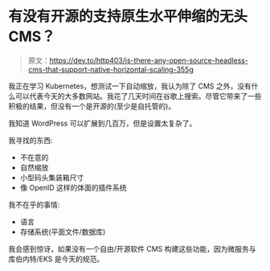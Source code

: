 # 有没有开源的支持原生水平伸缩的无头 CMS？

> 原文：<https://dev.to/http403/is-there-any-open-source-headless-cms-that-support-native-horizontal-scaling-355g>

我正在学习 Kubernetes，想测试一下自动缩放，我认为除了 CMS 之外，没有什么可以代表今天的大多数网站。我花了几天时间在谷歌上搜索。尽管它带来了一些积极的结果，但没有一个是开源的(至少是自托管的)。

我知道 WordPress 可以扩展到几百万，但是设置太复杂了。

我寻找的东西:

*   不在意的
*   自然缩放
*   小型码头集装箱尺寸
*   像 OpenID 这样的体面的插件系统

我不在乎的事情:

*   语言
*   存储系统(平面文件/数据库)

我会感到惊讶，如果没有一个自由/开源软件 CMS 构建这些功能，因为微服务与库伯内特/EKS 是今天的规范。